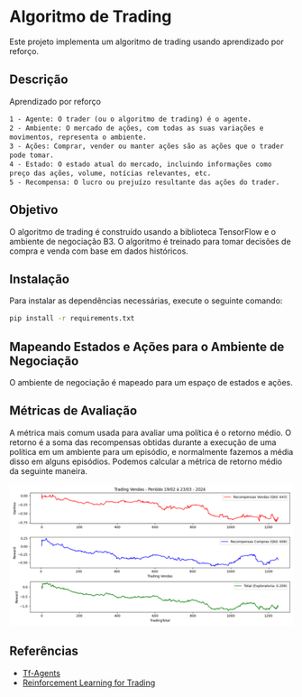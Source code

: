 # Algoritmo de Trading

Este projeto implementa um algoritmo de trading usando aprendizado por reforço.

## Descrição

Aprendizado por reforço

    1 - Agente: O trader (ou o algoritmo de trading) é o agente.
    2 - Ambiente: O mercado de ações, com todas as suas variações e movimentos, representa o ambiente.
    3 - Ações: Comprar, vender ou manter ações são as ações que o trader pode tomar.
    4 - Estado: O estado atual do mercado, incluindo informações como preço das ações, volume, notícias relevantes, etc.
    5 - Recompensa: O lucro ou prejuízo resultante das ações do trader.

## Objetivo

O algoritmo de trading é construído usando a biblioteca TensorFlow e o ambiente de negociação B3. O algoritmo é treinado para tomar decisões de compra e venda com base em dados históricos.

## Instalação

Para instalar as dependências necessárias, execute o seguinte comando:

```bash
pip install -r requirements.txt
```

## Mapeando Estados e Ações para o Ambiente de Negociação

O ambiente de negociação é mapeado para um espaço de estados e ações. 


## Métricas de Avaliação

A métrica mais comum usada para avaliar uma política é o retorno médio. O retorno é a soma das recompensas obtidas durante a execução de uma política em um ambiente para um episódio, e normalmente fazemos a média disso em alguns episódios. Podemos calcular a métrica de retorno médio da seguinte maneira.


![resultados](https://github.com/MilianoJunior/daytrade/blob/main/resultados.png)

## Referências

- [Tf-Agents](https://www.tensorflow.org/agents/tutorials/6_reinforce_tutorial?hl=pt-br#metrics_and_evaluation)
- [Reinforcement Learning for Trading](https://www.amazon.com/Reinforcement-Learning-Trading-Strategies-Implementing/dp/180107970X)